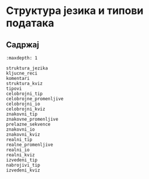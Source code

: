 # Структура језика и типови података

## Садржај

```{toctree}
:maxdepth: 1

struktura_jezika
kljucne_reci
komentari
struktura_kviz
tipovi
celobrojni_tip
celobrojne_promenljive
celobrojni_io
celobrojni_kviz
znakovni_tip
znakovne_promenljive
prelazne_sekvence
znakovni_io
znakovni_kviz
realni_tip
realne_promenljive
realni_io
realni_kviz
izvedeni_tip
nabrojivi_tip
izvedeni_kviz
```
